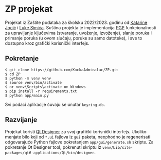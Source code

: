 # ZP projekat
Projekat iz Zaštite podataka za školsku 2022/2023. godinu od [Katarine Jocić](https://github.com/katarinajj) i [Luke Simića](https://kocka.tech). Suština projekta je implementacija [PGP](https://en.wikipedia.org/wiki/Pretty_Good_Privacy) funkcionalnosti za upravljanje ključevima (stvaranje, uvoženje, izvoženje), slanje poruka i primanje poruka (u ovom slučaju, poruke su samo datoteke), i sve to dostupno kroz grafički korisnički interfejs.

## Pokretanje
```console
$ git clone https://github.com/KockaAdmiralac/ZP.git
$ cd ZP
$ python -m venv venv
$ source venv/bin/activate
$ or venv\Scripts\activate on Windows
$ pip install -r requirements.txt
$ python app/main.py
```
Svi podaci aplikacije čuvaju se unutar `keyring.db`.

## Razvijanje
Projekat koristi [Qt Designer](https://doc.qt.io/qt-6/qtdesigner-manual.html) za svoj grafički korisnički interfejs. Ukoliko menjate bilo koji od `*.ui` fajlova iz `gui` paketa, neophodno je regenerisati odgovarajuće Python fajlove pokretanjem `app/gui/generate.sh` skripte.
Za pokretanje Qt Designer tool, pokrenuti skriptu iz `venv/Lib/site-packages/qt6-applications/Qt/bin/designer`.
